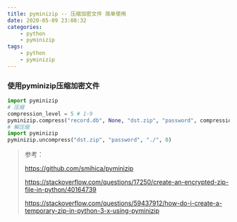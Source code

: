 ```yaml
---
title: pyminizip -- 压缩加密文件 简单使用
date: 2020-05-09 23:08:32
categories:
    - python
    - pyminizip
tags:
    - python
    - pyminizip
---
```


### 使用pyminizip压缩加密文件

```python
import pyminizip
# 压缩
compression_level = 5 # 1-9
pyminizip.compress("record.db", None, "dst.zip", "password", compression_level)
# 解压缩
import pyminizip
pyminizip.uncompress("dst.zip", "password", "./", 0)
```

> 参考：
>
> <https://github.com/smihica/pyminizip>
>
> <https://stackoverflow.com/questions/17250/create-an-encrypted-zip-file-in-python/40164739>
>
> <https://stackoverflow.com/questions/59437912/how-do-i-create-a-temporary-zip-in-python-3-x-using-pyminizip>